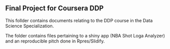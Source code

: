 ## Final Project for Coursera DDP

This follder contains documents relating to the DDP course in the Data Science Specialization.

The folder contains files pertaining to a shiny app (NBA Shot Loga Analyzer) and an reproducible pitch done in Rpres/Slidify.
